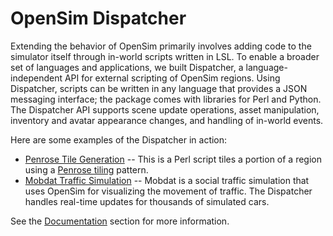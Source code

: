 # OpenSim Dispatcher

Extending the behavior of OpenSim primarily involves adding code to the simulator itself through in-world scripts written in LSL. To enable a broader set of languages and applications, we built Dispatcher, a language-independent API for external scripting of OpenSim regions. Using Dispatcher, scripts can be written in any language that provides a JSON messaging interface; the package comes with libraries for Perl and Python. The Dispatcher API supports scene update operations, asset manipulation, inventory and avatar appearance changes, and handling of in-world events.

Here are some examples of the Dispatcher in action: 
* [Penrose Tile Generation](https://www.youtube.com/watch?v=aTovnScmNhc) -- This is a Perl script tiles a portion of a region using a [Penrose tiling](http://en.wikipedia.org/wiki/Penrose_tiling) pattern.
* [Mobdat Traffic Simulation](https://www.youtube.com/watch?v=32HB5gnjtPk) -- Mobdat is a social traffic simulation that uses OpenSim for visualizing the movement of traffic. The Dispatcher handles real-time updates for thousands of simulated cars.

See the [Documentation](https://github.com/cmickeyb/dispatcher/wiki/Documentation) section for more information.
